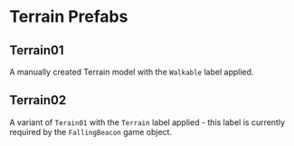 ﻿# Terrain Prefabs

## Terrain01

A manually created Terrain model with the `Walkable` label applied.

## Terrain02

A variant of `Terain01` with the `Terrain` label applied - this label is currently required by the `FallingBeacon` game object.
